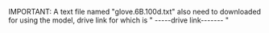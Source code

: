 IMPORTANT: A text file named "glove.6B.100d.txt" also need to downloaded for using the model, drive link for which is " -----drive link------- "
